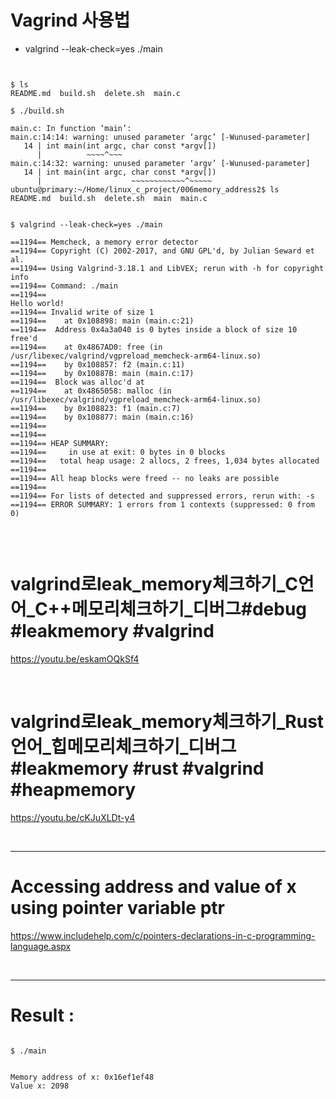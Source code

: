 # Vagrind 사용법

- valgrind --leak-check=yes ./main


```


$ ls
README.md  build.sh  delete.sh  main.c

$ ./build.sh

main.c: In function ‘main’:
main.c:14:14: warning: unused parameter ‘argc’ [-Wunused-parameter]
   14 | int main(int argc, char const *argv[])
      |          ~~~~^~~~
main.c:14:32: warning: unused parameter ‘argv’ [-Wunused-parameter]
   14 | int main(int argc, char const *argv[])
      |                    ~~~~~~~~~~~~^~~~~~
ubuntu@primary:~/Home/linux_c_project/006memory_address2$ ls
README.md  build.sh  delete.sh  main  main.c


$ valgrind --leak-check=yes ./main

==1194== Memcheck, a memory error detector
==1194== Copyright (C) 2002-2017, and GNU GPL'd, by Julian Seward et al.
==1194== Using Valgrind-3.18.1 and LibVEX; rerun with -h for copyright info
==1194== Command: ./main
==1194==
Hello world!
==1194== Invalid write of size 1
==1194==    at 0x108898: main (main.c:21)
==1194==  Address 0x4a3a040 is 0 bytes inside a block of size 10 free'd
==1194==    at 0x4867AD0: free (in /usr/libexec/valgrind/vgpreload_memcheck-arm64-linux.so)
==1194==    by 0x108857: f2 (main.c:11)
==1194==    by 0x10887B: main (main.c:17)
==1194==  Block was alloc'd at
==1194==    at 0x4865058: malloc (in /usr/libexec/valgrind/vgpreload_memcheck-arm64-linux.so)
==1194==    by 0x108823: f1 (main.c:7)
==1194==    by 0x108877: main (main.c:16)
==1194==
==1194==
==1194== HEAP SUMMARY:
==1194==     in use at exit: 0 bytes in 0 blocks
==1194==   total heap usage: 2 allocs, 2 frees, 1,034 bytes allocated
==1194==
==1194== All heap blocks were freed -- no leaks are possible
==1194==
==1194== For lists of detected and suppressed errors, rerun with: -s
==1194== ERROR SUMMARY: 1 errors from 1 contexts (suppressed: 0 from 0)


```

<br>

# valgrind로leak_memory체크하기_C언어_C++메모리체크하기_디버그#debug #leakmemory #valgrind

https://youtu.be/eskamOQkSf4


<br>

# valgrind로leak_memory체크하기_Rust언어_힙메모리체크하기_디버그 #leakmemory #rust #valgrind #heapmemory

https://youtu.be/cKJuXLDt-y4

<br>

<hr>




#  Accessing address and value of x using pointer variable ptr

https://www.includehelp.com/c/pointers-declarations-in-c-programming-language.aspx

<br>

<hr>

# Result :

```
  
$ ./main


Memory address of x: 0x16ef1ef48
Value x: 2098

```

